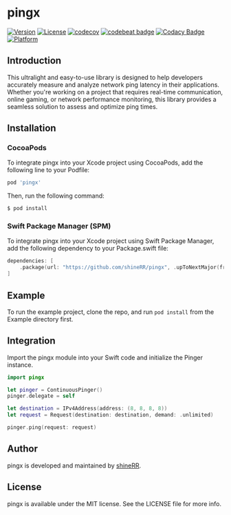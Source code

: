 # pingx

[![Version](https://img.shields.io/cocoapods/v/pingx.svg?style=flat)](https://cocoapods.org/pods/pingx)
[![License](https://img.shields.io/cocoapods/l/pingx.svg?style=flat)](https://cocoapods.org/pods/pingx)
[![codecov](https://codecov.io/gh/shineRR/pingx/graph/badge.svg?token=OJSHN8KMHJ)](https://codecov.io/gh/shineRR/pingx)
[![codebeat badge](https://codebeat.co/badges/c7617707-3b8c-4c41-9094-aa152757df55)](https://codebeat.co/projects/github-com-shinerr-pingx-main)
[![Codacy Badge](https://app.codacy.com/project/badge/Grade/98fb2f3d80c64d7d88ee725e3038a6db)](https://app.codacy.com/gh/shineRR/pingx/dashboard?utm_source=gh&utm_medium=referral&utm_content=&utm_campaign=Badge_grade)
[![Platform](https://img.shields.io/cocoapods/p/pingx.svg?style=flat)](https://cocoapods.org/pods/pingx)

## Introduction

 This ultralight and easy-to-use library is designed to help developers accurately measure and analyze network ping latency in their applications. Whether you're working on a project that requires real-time communication, online gaming, or network performance monitoring, this library provides a seamless solution to assess and optimize ping times.

## Installation

### CocoaPods

To integrate pingx into your Xcode project using CocoaPods, add the following line to your Podfile:

```ruby
pod 'pingx'
```

Then, run the following command:

```ruby
$ pod install
```

### Swift Package Manager (SPM)

To integrate pingx into your Xcode project using Swift Package Manager, add the following dependency to your Package.swift file:

```swift
dependencies: [
    .package(url: "https://github.com/shineRR/pingx", .upToNextMajor(from: "1.0.0"))
]
```

## Example

To run the example project, clone the repo, and run `pod install` from the Example directory first.

## Integration

Import the pingx module into your Swift code and initialize the Pinger instance.

```swift
import pingx

let pinger = ContinuousPinger()
pinger.delegate = self

let destination = IPv4Address(address: (8, 8, 8, 8))
let request = Request(destination: destination, demand: .unlimited)

pinger.ping(request: request)
```

## Author

pingx is developed and maintained by [shineRR](https://github.com/shineRR).

## License

pingx is available under the MIT license. See the LICENSE file for more info.
